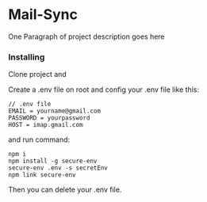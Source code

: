 # Mail-Sync

One Paragraph of project description goes here

### Installing

Clone project and

Create a .env file on root and config your .env file like this:

```
// .env file
EMAIL = yourname@gmail.com
PASSWORD = yourpassword
HOST = imap.gmail.com
```

and run command:

```
npm i
npm install -g secure-env
secure-env .env -s secretEnv
npm link secure-env
```

Then you can delete your .env file.
